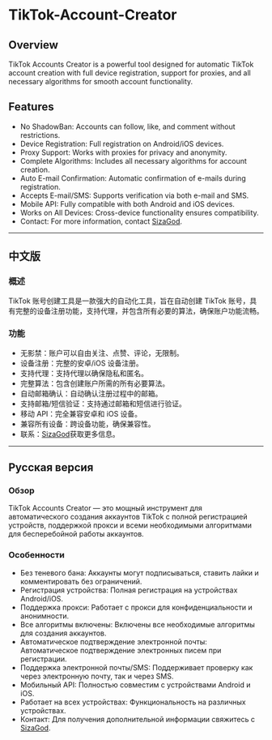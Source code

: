 # TikTok-Account-Creator

## Overview
TikTok Accounts Creator is a powerful tool designed for automatic TikTok account creation with full device registration, support for proxies, and all necessary algorithms for smooth account functionality.

## Features
- No ShadowBan: Accounts can follow, like, and comment without restrictions.
- Device Registration: Full registration on Android/iOS devices.
- Proxy Support: Works with proxies for privacy and anonymity.
- Complete Algorithms: Includes all necessary algorithms for account creation.
- Auto E-mail Confirmation: Automatic confirmation of e-mails during registration.
- Accepts E-mail/SMS: Supports verification via both e-mail and SMS.
- Mobile API: Fully compatible with both Android and iOS devices.
- Works on All Devices: Cross-device functionality ensures compatibility.
- Contact: For more information, contact [SizaGod](https://t.me/SizaGod).

---

## 中文版

### 概述
TikTok 账号创建工具是一款强大的自动化工具，旨在自动创建 TikTok 账号，具有完整的设备注册功能，支持代理，并包含所有必要的算法，确保账户功能流畅。

### 功能
- 无影禁：账户可以自由关注、点赞、评论，无限制。
- 设备注册：完整的安卓/iOS 设备注册。
- 支持代理：支持代理以确保隐私和匿名。
- 完整算法：包含创建账户所需的所有必要算法。
- 自动邮箱确认：自动确认注册过程中的邮箱。
- 支持邮箱/短信验证：支持通过邮箱和短信进行验证。
- 移动 API：完全兼容安卓和 iOS 设备。
- 兼容所有设备：跨设备功能，确保兼容性。
- 联系：[SizaGod](https://t.me/SizaGod)获取更多信息。

---

## Русская версия

### Обзор
TikTok Accounts Creator — это мощный инструмент для автоматического создания аккаунтов TikTok с полной регистрацией устройств, поддержкой прокси и всеми необходимыми алгоритмами для бесперебойной работы аккаунтов.

### Особенности
- Без теневого бана: Аккаунты могут подписываться, ставить лайки и комментировать без ограничений.
- Регистрация устройства: Полная регистрация на устройствах Android/iOS.
- Поддержка прокси: Работает с прокси для конфиденциальности и анонимности.
- Все алгоритмы включены: Включены все необходимые алгоритмы для создания аккаунтов.
- Автоматическое подтверждение электронной почты: Автоматическое подтверждение электронных писем при регистрации.
- Поддержка электронной почты/SMS: Поддерживает проверку как через электронную почту, так и через SMS.
- Мобильный API: Полностью совместим с устройствами Android и iOS.
- Работает на всех устройствах: Функциональность на различных устройствах.
- Контакт: Для получения дополнительной информации свяжитесь с [SizaGod](https://t.me/SizaGod).
